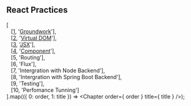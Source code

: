 ## React Practices

[<br/>
&nbsp;&nbsp;&nbsp;[[1](https://github.com/kickscar-javascript/react-practices/tree/master/ch01), '[Groundwork](https://github.com/kickscar-javascript/react-practices/tree/master/ch01)'],<br/>
&nbsp;&nbsp;&nbsp;[[2](https://github.com/kickscar-javascript/react-practices/tree/master/ch02), '[Virtual DOM](https://github.com/kickscar-javascript/react-practices/tree/master/ch02)'],<br/>
&nbsp;&nbsp;&nbsp;[[3](https://github.com/kickscar-javascript/react-practices/tree/master/ch03), '[JSX](https://github.com/kickscar-javascript/react-practices/tree/master/ch03)'],<br/>
&nbsp;&nbsp;&nbsp;[[4](https://github.com/kickscar-javascript/react-practices/tree/master/ch04), '[Component](https://github.com/kickscar-javascript/react-practices/tree/master/ch04)'],<br/>
&nbsp;&nbsp;&nbsp;[5, 'Routing'],<br/>
&nbsp;&nbsp;&nbsp;[6, 'Flux'],<br/>
&nbsp;&nbsp;&nbsp;[7, 'Intergration with Node Backend'],<br/>
&nbsp;&nbsp;&nbsp;[8, 'Intergration with Spring Boot Backend'],<br/>
&nbsp;&nbsp;&nbsp;[9, 'Testing'],<br/>
&nbsp;&nbsp;&nbsp;[10, 'Perfomance Tunning']<br/>
].map(({ 0: order, 1: title }) => &lt;Chapter order={ order } title={ title } /&gt;);